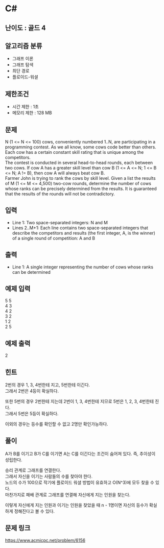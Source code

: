 # C#

## 난이도 : 골드 4

## 알고리즘 분류
  - 그래프 이론
  - 그래프 탐색
  - 최단 경로
  - 플로이드-워셜

## 제한조건
  - 시간 제한 : 1초
  - 메모리 제한 : 128 MB

## 문제
N (1 <= N <= 100) cows, conveniently numbered 1..N, are participating in a programming contest. As we all know, some cows code better than others. Each cow has a certain constant skill rating that is unique among the competitors.<br/>
The contest is conducted in several head-to-head rounds, each between two cows. If cow A has a greater skill level than cow B (1 <= A <= N; 1 <= B <= N; A != B), then cow A will always beat cow B.<br/>
Farmer John is trying to rank the cows by skill level. Given a list the results of M (1 <= M <= 4,500) two-cow rounds, determine the number of cows whose ranks can be precisely determined from the results. It is guaranteed that the results of the rounds will not be contradictory.<br/>


## 입력
  - Line 1: Two space-separated integers: N and M
  - Lines 2..M+1: Each line contains two space-separated integers that describe the competitors and results (the first integer, A, is the winner) of a single round of competition: A and B


## 출력
  - Line 1: A single integer representing the number of cows whose ranks can be determined


## 예제 입력
5 5<br/>
4 3<br/>
4 2<br/>
3 2<br/>
1 2<br/>
2 5<br/>


## 예제 출력
2<br/>


## 힌트
2번의 경우 1, 3, 4번한테 지고, 5번한테 이긴다.<br/>
그래서 2번은 4등이 확실하다.<br/>


또한 5번의 경우 2번한테 지는데 2번이 1, 3, 4번한테 지므로 5번은 1, 2, 3, 4번한테 진다.<br/>
그래서 5번은 5등이 확실하다.<br/>


이외의 경우는 등수를 확인할 수 없고 2명만 확인가능하다.<br/>


## 풀이
A가 B를 이기고 B가 C를 이기면 A는 C를 이긴다는 조건이 숨어져 있다. 즉, 추이성이 성립한다.<br/>


승리 관계로 그래프를 연결한다.<br/>
그래서 자신을 이기는 사람들의 수를 찾아야 한다.<br/>
노드의 수가 100으로 작기에 플로이드 워셜 방법이 유효하고 O(N^3)에 모두 찾을 수 있다.<br/>
마찬가지로 패배 관계로 그래프를 연결해 자신에게 지는 인원을 찾는다.<br/>


이렇게 자신에게 지는 인원과 이기는 인원을 찾았을 때 n - 1명이면 자신의 등수가 확실하게 정해진다고 볼 수 있다.<br/>


## 문제 링크
https://www.acmicpc.net/problem/6156